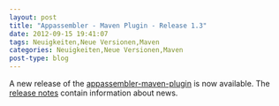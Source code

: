 ```yaml
---
layout: post
title: "Appassembler - Maven Plugin - Release 1.3"
date: 2012-09-15 19:41:07
tags: Neuigkeiten,Neue Versionen,Maven
categories: Neuigkeiten,Neue Versionen,Maven
post-type: blog
---
```

A new release of the [appassembler-maven-plugin](http://mojo.codehaus.org/appassembler/appassembler-maven-plugin/ "appassembler-maven-plugin") 
is now available. 
The [release notes](http://jira.codehaus.org/secure/ReleaseNote.jspa?projectId=11780&version=18266 "release notes") contain information about news.
